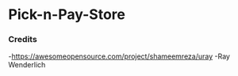 #  Pick-n-Pay-Store



### Credits
-https://awesomeopensource.com/project/shameemreza/uray
-Ray Wenderlich
